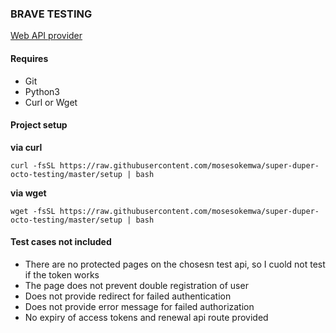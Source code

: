 ### BRAVE TESTING

[Web API provider](https://reqres.in/)
#### Requires
- Git
- Python3
- Curl or Wget


#### Project setup
**via curl**

```shell
curl -fsSL https://raw.githubusercontent.com/mosesokemwa/super-duper-octo-testing/master/setup | bash
```

**via wget**
```shell
wget -fsSL https://raw.githubusercontent.com/mosesokemwa/super-duper-octo-testing/master/setup | bash
```

#### Test cases not included
- There are no protected pages on the chosesn test api, so I cuold not test if the token works
- The page does not prevent double registration of user
- Does not provide redirect for failed authentication
- Does not provide error message for failed authorization
- No expiry of access tokens and renewal api route provided
